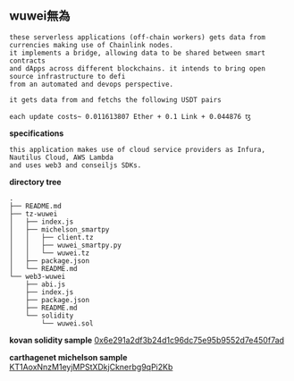 ## wuwei無為
``` 
these serverless applications (off-chain workers) gets data from currencies making use of Chainlink nodes.
it implements a bridge, allowing data to be shared between smart contracts
and dApps across different blockchains. it intends to bring open source infrastructure to defi
from an automated and devops perspective.

it gets data from and fetchs the following USDT pairs

each update costs~ 0.011613807 Ether + 0.1 Link + 0.044876 ꜩ
``` 
**specifications** 
``` 
this application makes use of cloud service providers as Infura, Nautilus Cloud, AWS Lambda 
and uses web3 and conseiljs SDKs.
```
**directory tree**
```
.
├── README.md
├── tz-wuwei
│   ├── index.js
│   ├── michelson_smartpy
│   │   ├── client.tz
│   │   ├── wuwei_smartpy.py
│   │   └── wuwei.tz
│   ├── package.json
│   └── README.md
└── web3-wuwei
    ├── abi.js
    ├── index.js
    ├── package.json
    ├── README.md
    └── solidity
        └── wuwei.sol
```

**kovan solidity sample**
[0x6e291a2df3b24d1c96dc75e95b9552d7e450f7ad](https://kovan.etherscan.io/address/0x6e291a2df3b24d1c96dc75e95b9552d7e450f7ad)

**carthagenet michelson sample** 
[KT1AoxNnzM1eyjMPStXDkjCknerbg9qPi2Kb](https://better-call.dev/carthagenet/KT1AoxNnzM1eyjMPStXDkjCknerbg9qPi2Kb/operations)
